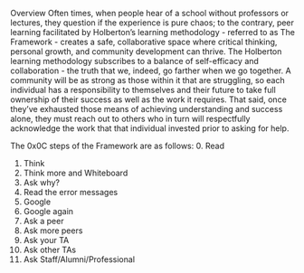 Overview
Often times, when people hear of a school without professors or lectures, they question if the experience is pure chaos; to the contrary, peer learning facilitated by Holberton’s learning methodology - referred to as The Framework - creates a safe, collaborative space where critical thinking, personal growth, and community development can thrive.
The Holberton learning methodology subscribes to a balance of self-efficacy and collaboration - the truth that we, indeed, go farther when we go together. A community will be as strong as those within it that are struggling, so each individual has a responsibility to themselves and their future to take full ownership of their success as well as the work it requires. That said, once they’ve exhausted those means of achieving understanding and success alone, they must reach out to others who in turn will respectfully acknowledge the work that that individual invested prior to asking for help.

The 0x0C steps of the Framework are as follows:
0. Read
1. Think
2. Think more and Whiteboard
3. Ask why?
4. Read the error messages
5. Google
6. Google again
7. Ask a peer
8. Ask more peers
9. Ask your TA
10. Ask other TAs
11. Ask Staff/Alumni/Professional